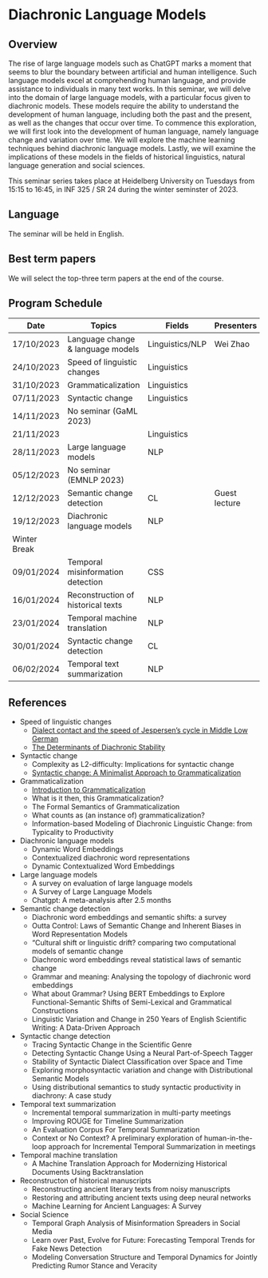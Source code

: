 # Diachronic Language Models 

## Overview

The rise of large language models such as ChatGPT marks a moment that seems to blur the boundary between artificial and human intelligence. Such language models excel at comprehending human language, and provide assistance to individuals in many text works. In this seminar, we will delve into the domain of large language models, with a particular focus given to diachronic models. These models require the ability to understand the development of human language, including both the past and the present, as well as the changes that occur over time. To commence this exploration, we will first look into the development of human language, namely language change and variation over time. We will explore the machine learning techniques behind diachronic language models. Lastly, we will examine the implications of these models in the fields of historical linguistics, natural language generation and social sciences.

This seminar series takes place at Heidelberg University on Tuesdays from 15:15 to 16:45, in INF 325 / SR 24 during the winter seminster of 2023.

## Language
The seminar will be held in English.

## Best term papers
We will select the top-three term papers at the end of the course.

## Program Schedule

| Date       | Topics                            | Fields       | Presenters     | References |
|------------|-----------------------------------|----------------|----------------|------------|
| 17/10/2023 | Language change & language models    |   Linguistics/NLP             | Wei Zhao       |            |
| 24/10/2023 | Speed of linguistic changes       | Linguistics    |                |            |            
| 31/10/2023 | Grammaticalization                | Linguistics    |                |            |            
| 07/11/2023 | Syntactic change                  | Linguistics    |                |            |
| 14/11/2023 | No seminar (GaML 2023)            |                |                |            |
| 21/11/2023 |                                   | Linguistics    |                |            |
| 28/11/2023 | Large language models             | NLP            |                |            |
| 05/12/2023 | No seminar (EMNLP 2023)           |                |                |            |
| 12/12/2023 | Semantic change detection         | CL             | Guest lecture  |            |
| 19/12/2023 | Diachronic language models         | NLP            |                |            |
| Winter Break                                   |                |                |            |
| 09/01/2024 | Temporal misinformation detection | CSS             |                |            |
| 16/01/2024 | Reconstruction of historical texts| NLP            |                |            |
| 23/01/2024 | Temporal machine translation       | NLP            |                |            |
| 30/01/2024 | Syntactic change detection         | CL             |                |            |
| 06/02/2024 | Temporal text summarization        | NLP            |                |            |


## References 

- Speed of linguistic changes
  - [Dialect contact and the speed of Jespersen’s cycle in Middle Low German](https://www.aup-online.com/docserver/fulltext/00398691/66/1/01_TET2014.1.BREI.pdf?expires=1697231538&id=id&accname=guest&checksum=51C6AE8362F81C2A8C1329C0A71AD253 )
  - [The Determinants of Diachronic Stability](https://www.google.de/books/edition/The_Determinants_of_Diachronic_Stability/knWODwAAQBAJ?hl=de&gbpv=1&dq=The+determinants+of+diachronic+stability&printsec=frontcover)
- Syntactic change
  - Complexity as L2-difficulty: Implications for syntactic change
  - [Syntactic change: A Minimalist Approach to Grammaticalization](/attachments/RobRou2003.pdf)
- Grammaticalization
  - [Introduction to Grammaticalization](/attachments/Heine2003_Grammaticalization.pdf)
  - What is it then, this Grammaticalization?
  - The Formal Semantics of Grammaticalization
  - What counts as (an instance of) grammaticalization?
  - Information-based Modeling of Diachronic Linguistic Change: from Typicality to Productivity
- Diachronic language models
  - Dynamic Word Embeddings
  - Contextualized diachronic word representations
  - Dynamic Contextualized Word Embeddings
- Large language models
  - A survey on evaluation of large language models
  - A Survey of Large Language Models
  - Chatgpt: A meta-analysis after 2.5 months
- Semantic change detection
  - Diachronic word embeddings and semantic shifts: a survey
  - Outta Control: Laws of Semantic Change and Inherent Biases in Word Representation Models
  - “Cultural shift or linguistic drift? comparing two computational models of semantic change
  - Diachronic word embeddings reveal statistical laws of semantic change
  - Grammar and meaning: Analysing the topology of diachronic word embeddings
  - What about Grammar? Using BERT Embeddings to Explore Functional-Semantic Shifts of Semi-Lexical and Grammatical Constructions
  - Linguistic Variation and Change in 250 Years of English Scientific Writing: A Data-Driven Approach
- Syntactic change detection
  - Tracing Syntactic Change in the Scientific Genre
  - Detecting Syntactic Change Using a Neural Part-of-Speech Tagger
  - Stability of Syntactic Dialect Classification over Space and Time
  - Exploring morphosyntactic variation and change with Distributional Semantic Models
  - Using distributional semantics to study syntactic productivity in diachrony: A case study
- Temporal text summarization
  - Incremental temporal summarization in multi-party meetings
  - Improving ROUGE for Timeline Summarization
  - An Evaluation Corpus For Temporal Summarization
  - Context or No Context? A preliminary exploration of human-in-the-loop approach for Incremental Temporal Summarization in meetings
- Temporal machine translation
  - A Machine Translation Approach for Modernizing Historical Documents Using Backtranslation
- Reconstructon of historical manuscripts
  - Reconstructing ancient literary texts from noisy manuscripts
  - Restoring and attributing ancient texts using deep neural networks
  - Machine Learning for Ancient Languages: A Survey
- Social Science
  - Temporal Graph Analysis of Misinformation Spreaders in Social Media
  - Learn over Past, Evolve for Future: Forecasting Temporal Trends for Fake News Detection
  - Modeling Conversation Structure and Temporal Dynamics for Jointly Predicting Rumor Stance and Veracity
